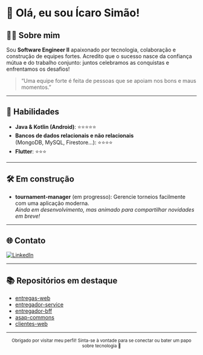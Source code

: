 # 👋 Olá, eu sou Ícaro Simão!

## 👨‍💻 Sobre mim
Sou **Software Engineer II** apaixonado por tecnologia, colaboração e construção de equipes fortes. Acredito que o sucesso nasce da confiança mútua e do trabalho conjunto: juntos celebramos as conquistas e enfrentamos os desafios!

> “Uma equipe forte é feita de pessoas que se apoiam nos bons e maus momentos.”

---

## 🚀 Habilidades

- **Java & Kotlin (Android)**: ⭐⭐⭐⭐⭐
- **Bancos de dados relacionais e não relacionais**  
  (MongoDB, MySQL, Firestore...): ⭐⭐⭐⭐
- **Flutter**: ⭐⭐⭐

---

## 🛠️ Em construção
- **tournament-manager** (em progresso): Gerencie torneios facilmente com uma aplicação moderna.  
  _Ainda em desenvolvimento, mas animado para compartilhar novidades em breve!_

---

## 🌐 Contato

[![LinkedIn](https://img.shields.io/badge/-Ícaro%20Simão-blue?style=flat-square&logo=Linkedin&logoColor=white&link=https://www.linkedin.com/in/%C3%ADcaro-sim%C3%A3o-3158b41b8/)](https://www.linkedin.com/in/%C3%ADcaro-sim%C3%A3o-3158b41b8/)

---

## 📚 Repositórios em destaque

- [entregas-web](https://github.com/asaplog/entregas-web)
- [entregador-service](https://github.com/asaplog/entregador-service)
- [entregador-bff](https://github.com/asaplog/entregador-bff)
- [asap-commons](https://github.com/asaplog/asap-commons)
- [clientes-web](https://github.com/asaplog/clientes-web)

---

<div align="center">
  <sub>Obrigado por visitar meu perfil! Sinta-se à vontade para se conectar ou bater um papo sobre tecnologia 🚀</sub>
</div>
